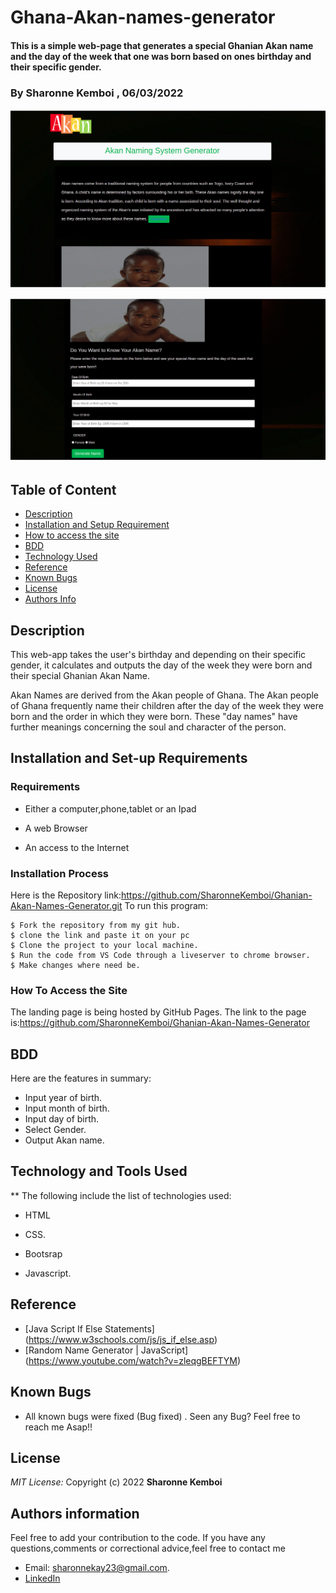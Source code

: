 # Ghana-Akan-names-generator
#### This is a simple web-page that generates a special Ghanian Akan name  and the day of the week that one was born based on ones birthday and their specific gender. 
### By Sharonne Kemboi , 06/03/2022
![Screenshot](/images/akan2.png) <br>


![Screenshot](/images/Akan.png)


## Table of Content

+ [Description](#description)
+ [Installation and Setup Requirement](#Installation)
+ [How to access the site](#livelink)
+ [BDD](#Behavior-Driven-Development)
+ [Technology Used](#technology-used)
+ [Reference](#reference)
+ [Known Bugs](#knownbugs)
+ [License](#license)
+ [Authors Info](#author-Info)


## Description

<p>This web-app takes the user's birthday and depending on their specific gender, it calculates and outputs the day of the week they were born and their special Ghanian Akan Name.<br>

Akan Names are derived from the Akan people of Ghana. The Akan people of Ghana frequently name their children after the day of the week they were born and the order in which they were born. These "day names" have further meanings concerning the soul and character of the person.</p>


## Installation and Set-up Requirements

### Requirements

* Either a computer,phone,tablet or an Ipad

* A web Browser

* An access to the Internet

### Installation Process
Here is the Repository link:https://github.com/SharonneKemboi/Ghanian-Akan-Names-Generator.git
To run this program:

```
$ Fork the repository from my git hub.
$ clone the link and paste it on your pc
$ Clone the project to your local machine.
$ Run the code from VS Code through a liveserver to chrome browser.
$ Make changes where need be.

```

### How To Access the Site
The landing page is being hosted by GitHub Pages. The link to the page is:https://github.com/SharonneKemboi/Ghanian-Akan-Names-Generator

## BDD
Here are the features in summary:
* Input year of birth.
* Input month of birth.
* Input day of birth.
* Select Gender.
* Output Akan name.


## Technology and Tools Used

** The following include the list of technologies used:

* HTML

* CSS.

* Bootsrap 

* Javascript.

## Reference
* [Java Script If Else Statements] (https://www.w3schools.com/js/js_if_else.asp)
* [Random Name Generator | JavaScript] (https://www.youtube.com/watch?v=zleqgBEFTYM)

## Known Bugs
* All known bugs were fixed (Bug fixed) . Seen any Bug? Feel free to reach me Asap!!

## License
 *MIT License:*
 Copyright (c) 2022 **Sharonne Kemboi**


## Authors information
Feel free to add your contribution to the code.
If you have any questions,comments or correctional advice,feel free to contact me
* Email: sharonnekay23@gmail.com.
* [LinkedIn](https://www.linkedin.com/in/sharonne-vanessa-kemboi-a118bb135)